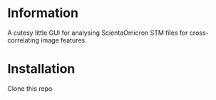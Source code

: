 # Information
A cutesy little GUI for analysing ScientaOmicron STM files for cross-correlating image features. 

# Installation
Clone this repo
